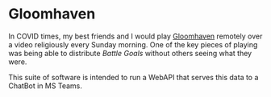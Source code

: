 # Gloomhaven

In COVID times, my best friends and I would play [Gloomhaven](https://boardgamegeek.com/boardgame/174430/gloomhaven) remotely over a video religiously every Sunday morning.  One of the key pieces of playing was being able to distribute _Battle Goals_ without others seeing what they were.

This suite of software is intended to run a WebAPI that serves this data to a ChatBot in MS Teams.

